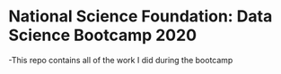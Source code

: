 # National Science Foundation: Data Science Bootcamp 2020
-This repo contains all of the work I did during the bootcamp 
